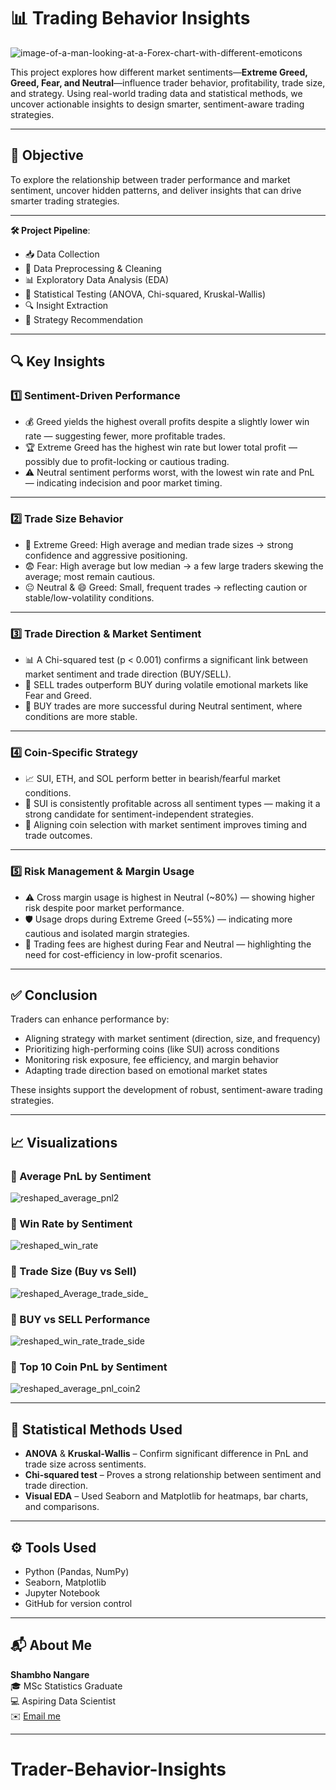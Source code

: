 # 📊 Trading Behavior Insights

![image-of-a-man-looking-at-a-Forex-chart-with-different-emoticons](https://github.com/user-attachments/assets/d29ed6db-67cc-489e-b829-7b6f7768e022)


This project explores how different market sentiments—**Extreme Greed, Greed, Fear, and Neutral**—influence trader behavior, profitability, trade size, and strategy. Using real-world trading data and statistical methods, we uncover actionable insights to design smarter, sentiment-aware trading strategies.

---

## 🎯 Objective

To explore the relationship between trader performance and market sentiment, uncover hidden patterns, and deliver insights that can drive smarter trading strategies.

---

**🛠 Project Pipeline**:
- 📥 Data Collection
- 🧹 Data Preprocessing & Cleaning
- 📊 Exploratory Data Analysis (EDA)
- 🧪 Statistical Testing (ANOVA, Chi-squared, Kruskal-Wallis)
- 🔍 Insight Extraction
- 🎯 Strategy Recommendation 

---

## 🔍 Key Insights

### 1️⃣ Sentiment-Driven Performance

- 💰 Greed yields the highest overall profits despite a slightly lower win rate — suggesting fewer, more profitable trades.
- 🏆 Extreme Greed has the highest win rate but lower total profit — possibly due to profit-locking or cautious trading.
- ⚠️ Neutral sentiment performs worst, with the lowest win rate and PnL — indicating indecision and poor market timing.

---

### 2️⃣ Trade Size Behavior

- 🚀 Extreme Greed: High average and median trade sizes → strong confidence and aggressive positioning.
- 😨 Fear: High average but low median → a few large traders skewing the average; most remain cautious.
- 😐 Neutral & 😄 Greed: Small, frequent trades → reflecting caution or stable/low-volatility conditions.

---

### 3️⃣ Trade Direction & Market Sentiment

- 📊 A Chi-squared test (p < 0.001) confirms a significant link between market sentiment and trade direction (BUY/SELL).
- 🔻 SELL trades outperform BUY during volatile emotional markets like Fear and Greed.
- 🔼 BUY trades are more successful during Neutral sentiment, where conditions are more stable.

---

### 4️⃣ Coin-Specific Strategy

- 📈 SUI, ETH, and SOL perform better in bearish/fearful market conditions.
- 🏅 SUI is consistently profitable across all sentiment types — making it a strong candidate for sentiment-independent strategies.
- 🎯 Aligning coin selection with market sentiment improves timing and trade outcomes.

---

### 5️⃣ Risk Management & Margin Usage

- ⚠️ Cross margin usage is highest in Neutral (~80%) — showing higher risk despite poor market performance.
- 🛡️ Usage drops during Extreme Greed (~55%) — indicating more cautious and isolated margin strategies.
- 💸 Trading fees are highest during Fear and Neutral — highlighting the need for cost-efficiency in low-profit scenarios.

---

## ✅ Conclusion

Traders can enhance performance by:

- Aligning strategy with market sentiment (direction, size, and frequency)
- Prioritizing high-performing coins (like SUI) across conditions
- Monitoring risk exposure, fee efficiency, and margin behavior
- Adapting trade direction based on emotional market states

These insights support the development of robust, sentiment-aware trading strategies.

---

## 📈 Visualizations

### 🔹 Average PnL by Sentiment
![reshaped_average_pnl2](https://github.com/user-attachments/assets/339bcf5c-a8b6-4a9b-88f4-d270f6055df4)

### 🔹 Win Rate by Sentiment
![reshaped_win_rate](https://github.com/user-attachments/assets/c45834d7-8849-4c14-947e-9b4b8754264b)

### 🔹 Trade Size (Buy vs Sell)
![reshaped_Average_trade_side_](https://github.com/user-attachments/assets/0bd86b5b-27bf-4972-ae66-298ba83abca5)

### 🔹 BUY vs SELL Performance
![reshaped_win_rate_trade_side](https://github.com/user-attachments/assets/13002964-d11b-4d72-8c7b-5f972d62a7ec)

### 🔹 Top 10 Coin PnL by Sentiment
![reshaped_average_pnl_coin2](https://github.com/user-attachments/assets/ce196f41-ba45-47ad-bd2f-82369a6cb8f9)

---

## 🧪 Statistical Methods Used

- **ANOVA** & **Kruskal-Wallis** – Confirm significant difference in PnL and trade size across sentiments.
- **Chi-squared test** – Proves a strong relationship between sentiment and trade direction.
- **Visual EDA** – Used Seaborn and Matplotlib for heatmaps, bar charts, and comparisons.

---

## ⚙️ Tools Used

- Python (Pandas, NumPy)
- Seaborn, Matplotlib
- Jupyter Notebook
- GitHub for version control

---

## 📬 About Me

**Shambho Nangare**  
🎓 MSc Statistics Graduate  
💻 Aspiring Data Scientist  
✉️ [Email me](mailto:nangareshambho@gmail.com)

---
# Trader-Behavior-Insights
